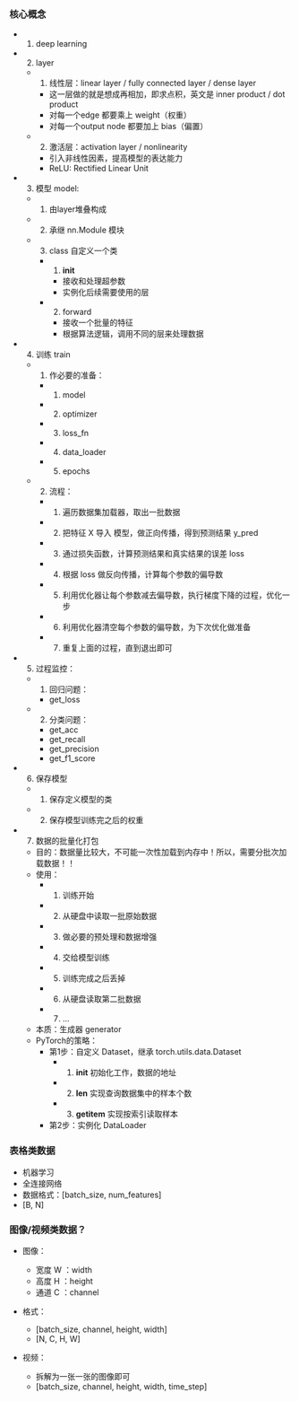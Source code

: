 ### 核心概念
- 1. deep learning
- 2. layer
  - 1. 线性层：linear layer / fully connected layer  / dense layer
      - 这一层做的就是想成再相加，即求点积，英文是 inner product / dot product
      - 对每一个edge 都要乘上 weight（权重）
      - 对每一个output node 都要加上 bias（偏置）
  - 2. 激活层：activation layer / nonlinearity
      - 引入非线性因素，提高模型的表达能力
      - ReLU: Rectified Linear Unit
- 3. 模型 model:
    - 1. 由layer堆叠构成
    - 2. 承继 nn.Module 模块
    - 3. class 自定义一个类
      - 1. __init__
        - 接收和处理超参数
        - 实例化后续需要使用的层
      - 2. forward
        - 接收一个批量的特征
        - 根据算法逻辑，调用不同的层来处理数据
- 4. 训练 train
    - 1. 作必要的准备：
      - 1. model
      - 2. optimizer
      - 3. loss_fn
      - 4. data_loader
      - 5. epochs
    - 2. 流程：
      - 1. 遍历数据集加载器，取出一批数据
      - 2. 把特征 X 导入 模型，做正向传播，得到预测结果 y_pred
      - 3. 通过损失函数，计算预测结果和真实结果的误差 loss
      - 4. 根据 loss 做反向传播，计算每个参数的偏导数
      - 5. 利用优化器让每个参数减去偏导数，执行梯度下降的过程，优化一步
      - 6. 利用优化器清空每个参数的偏导数，为下次优化做准备
      - 7. 重复上面的过程，直到退出即可
- 5. 过程监控：
    - 1. 回归问题：
      - get_loss
    - 2. 分类问题：
      - get_acc
      - get_recall
      - get_precision
      - get_f1_score
- 6. 保存模型
  - 1. 保存定义模型的类
  - 2. 保存模型训练完之后的权重

- 7. 数据的批量化打包
  - 目的：数据量比较大，不可能一次性加载到内存中！所以，需要分批次加载数据！！
  - 使用：
    - 1. 训练开始 
    - 2. 从硬盘中读取一批原始数据
    - 3. 做必要的预处理和数据增强 
    - 4. 交给模型训练
    - 5. 训练完成之后丢掉
    - 6. 从硬盘读取第二批数据
    - 7. ...
  - 本质：生成器 generator
  - PyTorch的策略：
    - 第1步：自定义 Dataset，继承 torch.utils.data.Dataset
      - 1. __init__ 初始化工作，数据的地址
      - 2. __len__ 实现查询数据集中的样本个数
      - 3. __getitem__ 实现按索引读取样本
    - 第2步：实例化 DataLoader

### 表格类数据
- 机器学习
- 全连接网络
- 数据格式：[batch_size, num_features]
- [B, N]


### 图像/视频类数据？
- 图像：
  - 宽度 W ：width
  - 高度 H ：height
  - 通道 C ：channel

- 格式：
  - [batch_size, channel, height, width]
  - [N, C, H, W]

- 视频：
  - 拆解为一张一张的图像即可
  - [batch_size, channel, height, width, time_step]